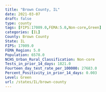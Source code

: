 ```yaml
---
title: "Brown County, IL"
date: 2021-03-07
draft: false
type: county
tags: [FIPS:17009.0,FEMA:5.0,Non-core,Green]
categories: [IL]
County: Brown County
State: IL
FIPS: 17009.0
FEMA_Region: 5.0
Population: 6578.0
NCHS_Urban_Rural_Classification: Non-core
Tests_in_prior_14_days: 1821.0
Fourteen_day_test_rate_per_100000: 27683.0
Percent_Positivity_in_prior_14_days: 0.003
Level: Green
url: /states/IL/brown-county
---
```



